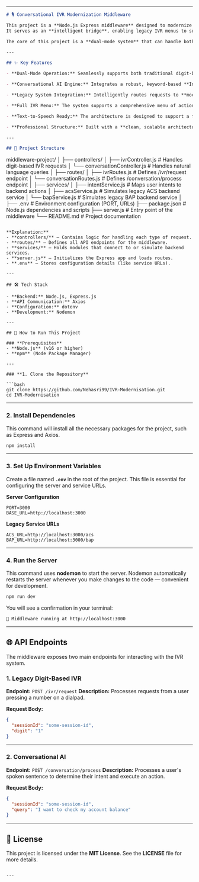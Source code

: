 
---

```markdown
# 🎙️ Conversational IVR Modernization Middleware

This project is a **Node.js Express middleware** designed to modernize traditional **digit-based IVR (Interactive Voice Response)** systems.  
It serves as an **intelligent bridge**, enabling legacy IVR menus to support **modern conversational AI**, allowing users to interact with the system using **natural language voice commands**.

The core of this project is a **dual-mode system** that can handle both **traditional numeric inputs** and **natural language queries**, routing them to the appropriate backend services while ensuring **backward compatibility**.

---

## ✨ Key Features

- **Dual-Mode Operation:** Seamlessly supports both traditional digit-based requests (`POST /ivr/request`) and modern natural language queries (`POST /conversation/process`).

- **Conversational AI Engine:** Integrates a robust, keyword-based **Intent Handler (`intentService.js`)** to understand user speech, map it to specific actions, and translate it into commands the legacy system can understand.

- **Legacy System Integration:** Intelligently routes requests to **mock backend services (ACS and BAP)**, demonstrating a professional and scalable approach to backward compatibility.

- **Full IVR Menu:** The system supports a comprehensive menu of actions, including **balance checks, recharges, transaction history, loan info, agent support,** and more.

- **Text-to-Speech Ready:** The architecture is designed to support a frontend with **text-to-speech** capabilities, providing an end-to-end conversational experience.

- **Professional Structure:** Built with a **clean, scalable architecture** (Routes, Controllers, Services) for easy maintenance and future expansion.

---

## 🧱 Project Structure

```

middleware-project/
│
├── controllers/
│   ├── ivrController.js          # Handles digit-based IVR requests
│   └── conversationController.js # Handles natural language queries
│
├── routes/
│   ├── ivrRoutes.js              # Defines /ivr/request endpoint
│   └── conversationRoutes.js     # Defines /conversation/process endpoint
│
├── services/
│   ├── intentService.js          # Maps user intents to backend actions
│   ├── acsService.js             # Simulates legacy ACS backend service
│   └── bapService.js             # Simulates legacy BAP backend service
│
├── .env                          # Environment configuration (PORT, URLs)
├── package.json                  # Node.js dependencies and scripts
├── server.js                     # Entry point of the middleware
└── README.md                     # Project documentation

````

**Explanation:**
- **controllers/** – Contains logic for handling each type of request.  
- **routes/** – Defines all API endpoints for the middleware.  
- **services/** – Holds modules that connect to or simulate backend services.  
- **server.js** – Initializes the Express app and loads routes.  
- **.env** – Stores configuration details (like service URLs).  

---

## 🛠️ Tech Stack

- **Backend:** Node.js, Express.js  
- **API Communication:** Axios  
- **Configuration:** dotenv  
- **Development:** Nodemon  

---

## 🚀 How to Run This Project

### **Prerequisites**
- **Node.js** (v16 or higher)  
- **npm** (Node Package Manager)  

---

### **1. Clone the Repository**

```bash
git clone https://github.com/Nehasri99/IVR-Modernisation.git
cd IVR-Modernisation
````

---

### **2. Install Dependencies**

This command will install all the necessary packages for the project, such as Express and Axios.

```bash
npm install
```

---

### **3. Set Up Environment Variables**

Create a file named **`.env`** in the root of the project.
This file is essential for configuring the server and service URLs.

**Server Configuration**

```
PORT=3000
BASE_URL=http://localhost:3000
```

**Legacy Service URLs**

```
ACS_URL=http://localhost:3000/acs
BAP_URL=http://localhost:3000/bap
```

---

### **4. Run the Server**

This command uses **nodemon** to start the server.
Nodemon automatically restarts the server whenever you make changes to the code — convenient for development.

```bash
npm run dev
```

You will see a confirmation in your terminal:

```
🚀 Middleware running at http://localhost:3000
```

---

## 🌐 API Endpoints

The middleware exposes two main endpoints for interacting with the IVR system.

### **1. Legacy Digit-Based IVR**

**Endpoint:** `POST /ivr/request`
**Description:** Processes requests from a user pressing a number on a dialpad.

**Request Body:**

```json
{
  "sessionId": "some-session-id",
  "digit": "1"
}
```

---

### **2. Conversational AI**

**Endpoint:** `POST /conversation/process`
**Description:** Processes a user's spoken sentence to determine their intent and execute an action.

**Request Body:**

```json
{
  "sessionId": "some-session-id",
  "query": "I want to check my account balance"
}
```

---

## 📜 License

This project is licensed under the **MIT License**.
See the **LICENSE** file for more details.

```

---

```
